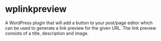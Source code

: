 # wplinkpreview
A WordPress plugin that will add a button to your post/page editor which can be used to generate a link preview for the given URL. The link preview consists of a title, description and image.
